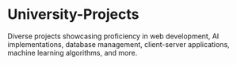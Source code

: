 # University-Projects
Diverse projects showcasing proficiency in web development, AI implementations, database management, client-server applications, machine learning algorithms, and more.
